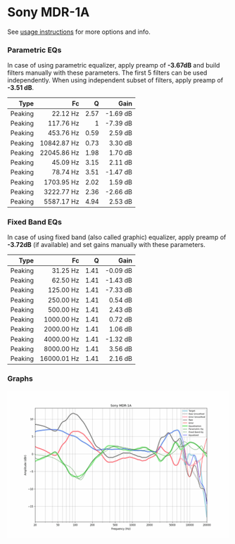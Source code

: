 # Sony MDR-1A
See [usage instructions](https://github.com/jaakkopasanen/AutoEq#usage) for more options and info.

### Parametric EQs
In case of using parametric equalizer, apply preamp of **-3.67dB** and build filters manually
with these parameters. The first 5 filters can be used independently.
When using independent subset of filters, apply preamp of **-3.51 dB**.

| Type    | Fc          |    Q | Gain     |
|--------:|------------:|-----:|---------:|
| Peaking | 22.12 Hz    | 2.57 | -1.69 dB |
| Peaking | 117.76 Hz   | 1    | -7.39 dB |
| Peaking | 453.76 Hz   | 0.59 | 2.59 dB  |
| Peaking | 10842.87 Hz | 0.73 | 3.30 dB  |
| Peaking | 22045.86 Hz | 1.98 | 1.70 dB  |
| Peaking | 45.09 Hz    | 3.15 | 2.11 dB  |
| Peaking | 78.74 Hz    | 3.51 | -1.47 dB |
| Peaking | 1703.95 Hz  | 2.02 | 1.59 dB  |
| Peaking | 3222.77 Hz  | 2.36 | -2.66 dB |
| Peaking | 5587.17 Hz  | 4.94 | 2.53 dB  |

### Fixed Band EQs
In case of using fixed band (also called graphic) equalizer, apply preamp of **-3.72dB**
(if available) and set gains manually with these parameters.

| Type    | Fc          |    Q | Gain     |
|--------:|------------:|-----:|---------:|
| Peaking | 31.25 Hz    | 1.41 | -0.09 dB |
| Peaking | 62.50 Hz    | 1.41 | -1.43 dB |
| Peaking | 125.00 Hz   | 1.41 | -7.33 dB |
| Peaking | 250.00 Hz   | 1.41 | 0.54 dB  |
| Peaking | 500.00 Hz   | 1.41 | 2.43 dB  |
| Peaking | 1000.00 Hz  | 1.41 | 0.72 dB  |
| Peaking | 2000.00 Hz  | 1.41 | 1.06 dB  |
| Peaking | 4000.00 Hz  | 1.41 | -1.32 dB |
| Peaking | 8000.00 Hz  | 1.41 | 3.56 dB  |
| Peaking | 16000.01 Hz | 1.41 | 2.16 dB  |

### Graphs
![](./Sony%20MDR-1A.png)